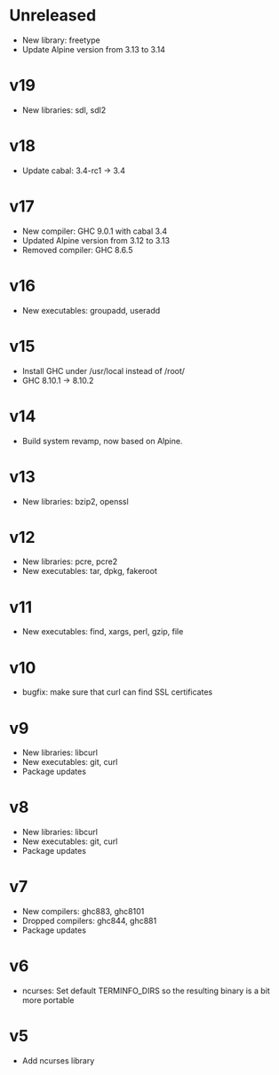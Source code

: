 # Unreleased

* New library: freetype
* Update Alpine version from 3.13 to 3.14

# v19

* New libraries: sdl, sdl2

# v18

* Update cabal: 3.4-rc1 -> 3.4

# v17

* New compiler: GHC 9.0.1 with cabal 3.4
* Updated Alpine version from 3.12 to 3.13
* Removed compiler: GHC 8.6.5

# v16

* New executables: groupadd, useradd

# v15

* Install GHC under /usr/local instead of /root/
* GHC 8.10.1 -> 8.10.2

# v14

* Build system revamp, now based on Alpine.

# v13

* New libraries: bzip2, openssl

# v12

* New libraries: pcre, pcre2
* New executables: tar, dpkg, fakeroot

# v11

* New executables: find, xargs, perl, gzip, file

# v10

* bugfix: make sure that curl can find SSL certificates

# v9

* New libraries: libcurl
* New executables: git, curl
* Package updates

# v8

* New libraries: libcurl
* New executables: git, curl
* Package updates

# v7

* New compilers: ghc883, ghc8101
* Dropped compilers: ghc844, ghc881
* Package updates

# v6

* ncurses: Set default TERMINFO_DIRS so the resulting binary is a bit more portable

# v5

* Add ncurses library
